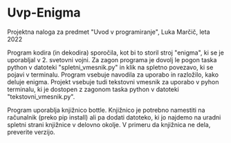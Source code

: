 # Uvp-Enigma

Projektna naloga za predmet "Uvod v programiranje", Luka Marčič, leta 2022

Program kodira (in dekodira) sporočila, kot bi to storil stroj "enigma", ki se je uporabljal v 2. svetovni vojni.
Za zagon programa je dovolj le pogon taska python v datoteki "spletni_vmesnik.py" in klik na spletno povezavo, ki se pojavi v terminalu. Program vsebuje navodila za uporabo in razložilo, kako deluje enigma. Projekt vsebuje tudi tekstovni vmesnik za uporabo v pyhon terminalu, ki je dostopen z zagonom taska python v datoteki "tekstovni_vmesnik.py".

Program uporablja knjižnico bottle. Knjižnico je potrebno namestiti na računalnik (preko pip install) ali pa dodati datoteko, ki jo najdemo na uradni spletni strani knjižnice v delovno okolje. V primeru da knjižnica ne dela, preverite verzijo.
